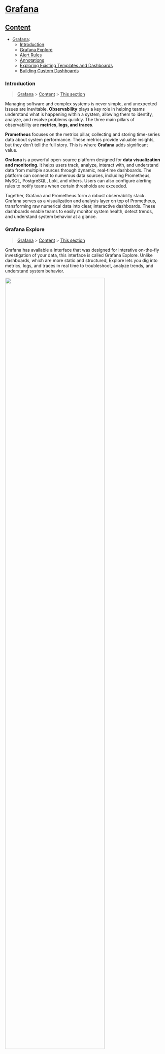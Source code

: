 # [Grafana](#Grafana)

## [Content](#content)

- [Grafana](Grafana.md):
    - [Introduction](#introduction)
    - [Grafana Explore](#explore)
    - [Alert Rules](#alert)
    - [Annotations](#annotations)
    - [Exploring Existing Templates and Dashboards](#templates)
    - [Building Custom Dashboards](#building)



### Introduction
> [Grafana](#Grafana) > [Content](#content) > [This section](#introduction)

Managing software and complex systems is never simple, and unexpected issues are inevitable. **Observability** plays a key role in helping teams understand what is happening within a system, allowing them to identify, analyze, and resolve problems quickly. The three main pillars of observability are **metrics, logs, and traces**.

**Prometheus** focuses on the metrics pillar, collecting and storing time-series data about system performance. These metrics provide valuable insights, but they don’t tell the full story. This is where **Grafana** adds significant value.

**Grafana** is a powerful open-source platform designed for **data visualization and monitoring**. It helps users track, analyze, interact with, and understand data from multiple sources through dynamic, real-time dashboards. The platform can connect to numerous data sources, including Prometheus, MySQL, PostgreSQL, Loki, and others. Users can also configure alerting rules to notify teams when certain thresholds are exceeded.

Together, Grafana and Prometheus form a robust observability stack. Grafana serves as a visualization and analysis layer on top of Prometheus, transforming raw numerical data into clear, interactive dashboards. These dashboards enable teams to easily monitor system health, detect trends, and understand system behavior at a glance.


### Grafana Explore
> [Grafana](#Grafana) > [Content](#content) > [This section](#explore)

Grafana has available a interface that was designed for interative on-the-fly investigation of your data, this interface is called Grafana Explore. Unlike dashboards, which are more static and structured, Explore lets you dig into metrics, logs, and traces in real time to troubleshoot, analyze trends, and understand system behavior.

<img width="80%"  alt="" src="https://github.com/user-attachments/assets/80854f79-9502-481d-9d61-eadc029b6888" />

This interface allows you to choose the database you want to analyze. By selecting the metric and the label, Grafana Explore automatically generates the query code. Once executed, you can analyze the results.

<img width="80%"  alt="" src="https://github.com/user-attachments/assets/e06e6055-572e-4abf-8b63-547330ab9108" />

Watch this video for a more in-depth presentation of Grafana Explore and the official website:
-> https://www.youtube.com/watch?v=1q3YzX2DDM4&t=334s
-> https://grafana.com/docs/grafana/latest/explore/get-started-with-explore/

### Alert Rules
> [Grafana](#Grafana) > [Content](#content) > [This section](#alerts)

An alert rule defines the conditions under which specific metrics are monitored and alerts are triggered.
An alert rule typically includes:

* **Queries and expressions** that tell Grafana which data to analyze.
* **A condition** that specifies what must happen for the alert to trigger.
* **An evaluation interval** that determines how often the rule is checked.
* **Actions and notifications** that define what happens when the alert is triggered — for example, sending an email.


Grafana supports two types of alert rules, Grafana-managed alert rules and Data source-managed alert rules. 

| **Feature**                             | **Grafana-managed alert rules**   | **Data source-managed alert rules**                               |
| --------------------------------------- | ----------------------------------------------- | ----------------------------------------------------------------- |
| **Where alerts are created**            | In Grafana                                      | In the data source (e.g., Prometheus, Loki, Mimir)                |
| **Where alerts are stored**             | Grafana database                                | Data source configuration                                         |
| **Who evaluates the alert**             | Grafana                                         | The data source itself                                            |
| **Supported data sources**              | Any (Prometheus, Loki, InfluxDB, etc.)          | Mainly Prometheus-based sources                                   |
| **Integration with Grafana dashboards** | Full integration                                | Limited integration                                               |
| **Flexibility and features**            | High — advanced configuration and notifications | Basic — depends on the data source capabilities                   |
| **Best use case**                       | Centralized and unified alert management        | When you already manage alerts inside Prometheus or similar tools |

Grafana recommends using Grafana-managed alert rules, as they are more flexible and fully integrated. Data source-managed alert rules depend on the data source and offer limited integration. Both types of alert rules can be configured in Grafana under the Alerts & IRM tab:

<img width="80%"  alt="" alt="image" src="https://github.com/user-attachments/assets/f7702366-7555-40d4-be9c-da9672ca27e1" />


For more information about alert rules, check the official website: https://grafana.com/docs/grafana/latest/alerting/alerting-rules/

#### How to create a Grafana-managed alert rule

The first step to create a grafana-managed alert rule is to create a contact point. A contact point is a configured destination for alerts, it defines where and how notifications are sent when an alert triggers. Each contact point specifies the communication channel (such as email, Slack, Telegram, webhook, etc.), its settings, and message templates. It works together with alert rules (which define alert conditions) and notification policies (which route alerts to specific contact points), forming the core of Grafana’s alerting system.

In the left menu in grafana we have a tab to create the contact point. In this case, we use Webhook.site to get a unique URL that we can use for this test.

<img width="80%" alt="" src="https://github.com/user-attachments/assets/bb2aab05-956d-4eb1-815f-6bf83c824565" />

The next step is to set up an alert rule. To do this, we go to the Alert rules tab, define the query and alert condition, choose a folder to store the rule, and select the contact point for notifications. We can also add a summary and description. In this example, an alert rule for CPU utilization was created.


<img width="80%" alt="" src="https://github.com/user-attachments/assets/73cb8869-b10f-4ad3-8274-69b3fa20c2fe" />

With both the contact point and the alert rule configured, we will start receiving alert notifications through a public webhook. This setup allows us to monitor when an alert is triggered and when the issue has been resolved, providing a complete view of the alert lifecycle.


<img width="80%"  alt="image" src="https://github.com/user-attachments/assets/b58218d1-908b-4605-b645-740aa67b3e84" />

For a more detailed tutorial, check out: 
https://grafana.com/tutorials/alerting-get-started/
https://grafana.com/tutorials/alerting-get-started/#set-evaluation-behavior

To make the alert easier to read, we can create a template. In this example, I’ll use a Flask webhook to receive the notification as a test, but a similar approach could also be applied to email notifications. 

Using a template like this allows for a more consistent and readable alert format:

```
{{ len .Alerts }} alert(s)

{{ range .Alerts }}
Summary: {{ .Annotations.summary }}
Status: {{ .Status }}
Description: {{ .Annotations.description }}

{{ end }}
```

<img width="80%" alt="image" src="https://github.com/user-attachments/assets/f345d29b-fcf3-48e0-a26d-b26d1b30b179" />

Note that to be possible to extract the message sent by Grafana, it was necessary to develop the **`webhook_server.py`** file. Grafana sends alerts in raw JSON format through a Webhook, which by itself does not display the information in a readable or structured way. The script serves as a bridge between Grafana and the user, converting the JSON alert data into meaningful and readable information.

The Python file, built using Flask, acts as a lightweight web server that listens for these alerts via HTTP POST requests. When an alert is received, the script extracts the relevant data — such as labels, values, and descriptions — and replaces the dynamic variables in the alert template (for example, `{{ index $labels "instance" }}`) with their actual values. It then formats and prints a clear, human-readable message to the console.


### Annotations
> [Grafana](#Grafana) > [Content](#content) > [This section](#annotations)

Annotations allow you to mark specific points on a graph or visualization with rich events, making it easier to correlate data when something goes wrong. They appear as vertical lines or icons on graph panels. Hovering over an annotation shows the event description, tags, and can even include links to external systems for more details. Annotations can be created directly in the panel, automatically through the HTTP API, or by configuring annotation queries in the dashboard settings.

For more information about annotations, check the official website: https://grafana.com/docs/grafana/latest/dashboards/build-dashboards/annotate-visualizations/

### Exploring Existing Templates and Dashboards
> [Grafana](#Grafana) > [Content](#content) > [This section](#templates)

https://grafana.com/grafana/dashboards/?plcmt=oss-nav



### Building Custom Dashboards
> [Grafana](#Grafana) > [Content](#content) > [This section](#building)

https://grafana.com/docs/grafana/latest/dashboards/build-dashboards/create-dashboard/


tutorial: https://grafana.com/docs/grafana/latest/panels-visualizations/visualizations/
https://grafana.com/docs/grafana/latest/panels-visualizations/visualizations/







